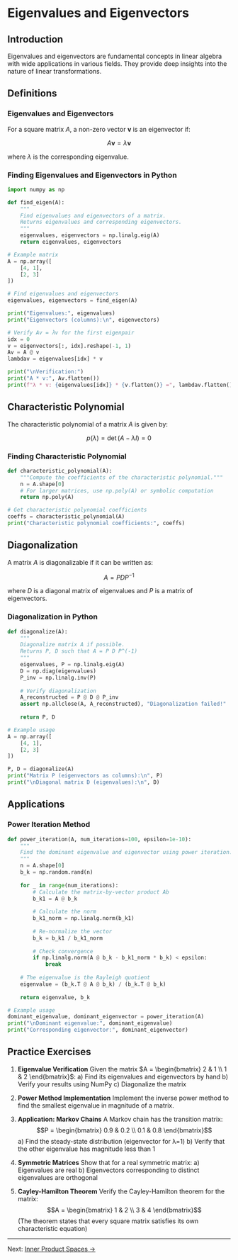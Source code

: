 # Eigenvalues and Eigenvectors

## Introduction

Eigenvalues and eigenvectors are fundamental concepts in linear algebra with wide applications in various fields. They provide deep insights into the nature of linear transformations.

## Definitions

### Eigenvalues and Eigenvectors
For a square matrix $A$, a non-zero vector $\mathbf{v}$ is an eigenvector if:

$$A\mathbf{v} = \lambda \mathbf{v}$$

where $\lambda$ is the corresponding eigenvalue.

### Finding Eigenvalues and Eigenvectors in Python

```python
import numpy as np

def find_eigen(A):
    """
    Find eigenvalues and eigenvectors of a matrix.
    Returns eigenvalues and corresponding eigenvectors.
    """
    eigenvalues, eigenvectors = np.linalg.eig(A)
    return eigenvalues, eigenvectors

# Example matrix
A = np.array([
    [4, 1],
    [2, 3]
])

# Find eigenvalues and eigenvectors
eigenvalues, eigenvectors = find_eigen(A)

print("Eigenvalues:", eigenvalues)
print("Eigenvectors (columns):\n", eigenvectors)

# Verify Av = λv for the first eigenpair
idx = 0
v = eigenvectors[:, idx].reshape(-1, 1)
Av = A @ v
lambdav = eigenvalues[idx] * v

print("\nVerification:")
print("A * v:", Av.flatten())
print(f"λ * v: {eigenvalues[idx]} * {v.flatten()} =", lambdav.flatten())
```

## Characteristic Polynomial

The characteristic polynomial of a matrix $A$ is given by:

$$p(\lambda) = \det(A - \lambda I) = 0$$

### Finding Characteristic Polynomial

```python
def characteristic_polynomial(A):
    """Compute the coefficients of the characteristic polynomial."""
    n = A.shape[0]
    # For larger matrices, use np.poly(A) or symbolic computation
    return np.poly(A)

# Get characteristic polynomial coefficients
coeffs = characteristic_polynomial(A)
print("Characteristic polynomial coefficients:", coeffs)
```

## Diagonalization

A matrix $A$ is diagonalizable if it can be written as:

$$A = PDP^{-1}$$

where $D$ is a diagonal matrix of eigenvalues and $P$ is a matrix of eigenvectors.

### Diagonalization in Python

```python
def diagonalize(A):
    """
    Diagonalize matrix A if possible.
    Returns P, D such that A = P D P^(-1)
    """
    eigenvalues, P = np.linalg.eig(A)
    D = np.diag(eigenvalues)
    P_inv = np.linalg.inv(P)
    
    # Verify diagonalization
    A_reconstructed = P @ D @ P_inv
    assert np.allclose(A, A_reconstructed), "Diagonalization failed!"
    
    return P, D

# Example usage
A = np.array([
    [4, 1],
    [2, 3]
])

P, D = diagonalize(A)
print("Matrix P (eigenvectors as columns):\n", P)
print("\nDiagonal matrix D (eigenvalues):\n", D)
```

## Applications

### Power Iteration Method

```python
def power_iteration(A, num_iterations=100, epsilon=1e-10):
    """
    Find the dominant eigenvalue and eigenvector using power iteration.
    """
    n = A.shape[0]
    b_k = np.random.rand(n)
    
    for _ in range(num_iterations):
        # Calculate the matrix-by-vector product Ab
        b_k1 = A @ b_k
        
        # Calculate the norm
        b_k1_norm = np.linalg.norm(b_k1)
        
        # Re-normalize the vector
        b_k = b_k1 / b_k1_norm
        
        # Check convergence
        if np.linalg.norm(A @ b_k - b_k1_norm * b_k) < epsilon:
            break
    
    # The eigenvalue is the Rayleigh quotient
    eigenvalue = (b_k.T @ A @ b_k) / (b_k.T @ b_k)
    
    return eigenvalue, b_k

# Example usage
dominant_eigenvalue, dominant_eigenvector = power_iteration(A)
print("\nDominant eigenvalue:", dominant_eigenvalue)
print("Corresponding eigenvector:", dominant_eigenvector)
```

## Practice Exercises

1. **Eigenvalue Verification**
   Given the matrix $A = \begin{bmatrix} 2 & 1 \\ 1 & 2 \end{bmatrix}$:
   a) Find its eigenvalues and eigenvectors by hand
   b) Verify your results using NumPy
   c) Diagonalize the matrix

2. **Power Method Implementation**
   Implement the inverse power method to find the smallest eigenvalue in magnitude of a matrix.

3. **Application: Markov Chains**
   A Markov chain has the transition matrix:
   $$P = \begin{bmatrix} 0.9 & 0.2 \\ 0.1 & 0.8 \end{bmatrix}$$
   a) Find the steady-state distribution (eigenvector for λ=1)
   b) Verify that the other eigenvalue has magnitude less than 1

4. **Symmetric Matrices**
   Show that for a real symmetric matrix:
   a) Eigenvalues are real
   b) Eigenvectors corresponding to distinct eigenvalues are orthogonal

5. **Cayley-Hamilton Theorem**
   Verify the Cayley-Hamilton theorem for the matrix:
   $$A = \begin{bmatrix} 1 & 2 \\ 3 & 4 \end{bmatrix}$$
   (The theorem states that every square matrix satisfies its own characteristic equation)

---

Next: [Inner Product Spaces →](08-inner-product-spaces.md)

